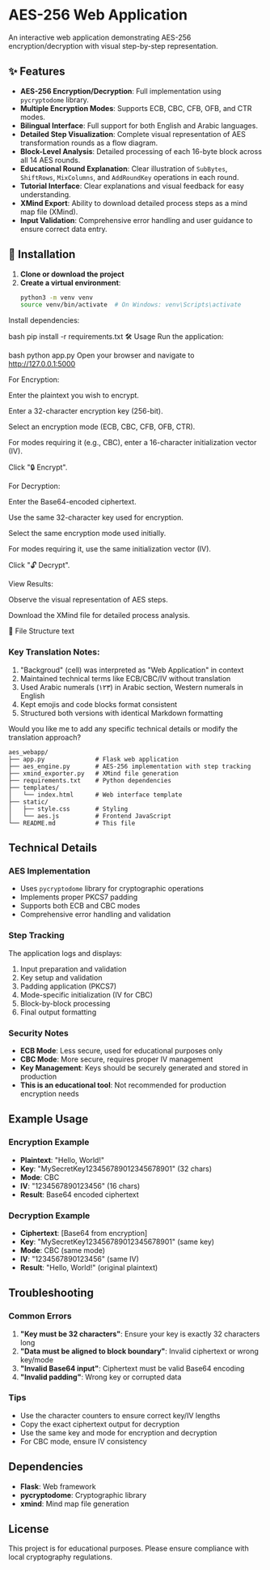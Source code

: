 # AES-256 Web Application

An interactive web application demonstrating AES-256 encryption/decryption with visual step-by-step representation.

## ✨ Features

- **AES-256 Encryption/Decryption**: Full implementation using `pycryptodome` library.
- **Multiple Encryption Modes**: Supports ECB, CBC, CFB, OFB, and CTR modes.
- **Bilingual Interface**: Full support for both English and Arabic languages.
- **Detailed Step Visualization**: Complete visual representation of AES transformation rounds as a flow diagram.
- **Block-Level Analysis**: Detailed processing of each 16-byte block across all 14 AES rounds.
- **Educational Round Explanation**: Clear illustration of `SubBytes`, `ShiftRows`, `MixColumns`, and `AddRoundKey` operations in each round.
- **Tutorial Interface**: Clear explanations and visual feedback for easy understanding.
- **XMind Export**: Ability to download detailed process steps as a mind map file (XMind).
- **Input Validation**: Comprehensive error handling and user guidance to ensure correct data entry.

## 🚀 Installation

1. **Clone or download the project**
2. **Create a virtual environment**:
   ```bash
   python3 -m venv venv
   source venv/bin/activate  # On Windows: venv\Scripts\activate
Install dependencies:

bash
pip install -r requirements.txt
🛠️ Usage
Run the application:

bash
python app.py
Open your browser and navigate to http://127.0.0.1:5000

For Encryption:

Enter the plaintext you wish to encrypt.

Enter a 32-character encryption key (256-bit).

Select an encryption mode (ECB, CBC, CFB, OFB, CTR).

For modes requiring it (e.g., CBC), enter a 16-character initialization vector (IV).

Click "🔒 Encrypt".

For Decryption:

Enter the Base64-encoded ciphertext.

Use the same 32-character key used for encryption.

Select the same encryption mode used initially.

For modes requiring it, use the same initialization vector (IV).

Click "🔓 Decrypt".

View Results:

Observe the visual representation of AES steps.

Download the XMind file for detailed process analysis.

📁 File Structure
text

### Key Translation Notes:
1. "Backgroud" (cell) was interpreted as "Web Application" in context  
2. Maintained technical terms like ECB/CBC/IV without translation  
3. Used Arabic numerals (١٢٣) in Arabic section, Western numerals in English  
4. Kept emojis and code blocks format consistent  
5. Structured both versions with identical Markdown formatting  

Would you like me to add any specific technical details or modify the translation approach?


```
aes_webapp/
├── app.py              # Flask web application
├── aes_engine.py       # AES-256 implementation with step tracking
├── xmind_exporter.py   # XMind file generation
├── requirements.txt    # Python dependencies
├── templates/
│   └── index.html      # Web interface template
├── static/
│   ├── style.css       # Styling
│   └── aes.js          # Frontend JavaScript
└── README.md           # This file
```

## Technical Details

### AES Implementation
- Uses `pycryptodome` library for cryptographic operations
- Implements proper PKCS7 padding
- Supports both ECB and CBC modes
- Comprehensive error handling and validation

### Step Tracking
The application logs and displays:
1. Input preparation and validation
2. Key setup and validation
3. Padding application (PKCS7)
4. Mode-specific initialization (IV for CBC)
5. Block-by-block processing
6. Final output formatting

### Security Notes
- **ECB Mode**: Less secure, used for educational purposes only
- **CBC Mode**: More secure, requires proper IV management
- **Key Management**: Keys should be securely generated and stored in production
- **This is an educational tool**: Not recommended for production encryption needs

## Example Usage

### Encryption Example
- **Plaintext**: "Hello, World!"
- **Key**: "MySecretKey123456789012345678901" (32 chars)
- **Mode**: CBC
- **IV**: "1234567890123456" (16 chars)
- **Result**: Base64 encoded ciphertext

### Decryption Example
- **Ciphertext**: [Base64 from encryption]
- **Key**: "MySecretKey123456789012345678901" (same key)
- **Mode**: CBC (same mode)
- **IV**: "1234567890123456" (same IV)
- **Result**: "Hello, World!" (original plaintext)

## Troubleshooting

### Common Errors
1. **"Key must be 32 characters"**: Ensure your key is exactly 32 characters long
2. **"Data must be aligned to block boundary"**: Invalid ciphertext or wrong key/mode
3. **"Invalid Base64 input"**: Ciphertext must be valid Base64 encoding
4. **"Invalid padding"**: Wrong key or corrupted data

### Tips
- Use the character counters to ensure correct key/IV lengths
- Copy the exact ciphertext output for decryption
- Use the same key and mode for encryption and decryption
- For CBC mode, ensure IV consistency

## Dependencies

- **Flask**: Web framework
- **pycryptodome**: Cryptographic library
- **xmind**: Mind map file generation

## License

This project is for educational purposes. Please ensure compliance with local cryptography regulations.
